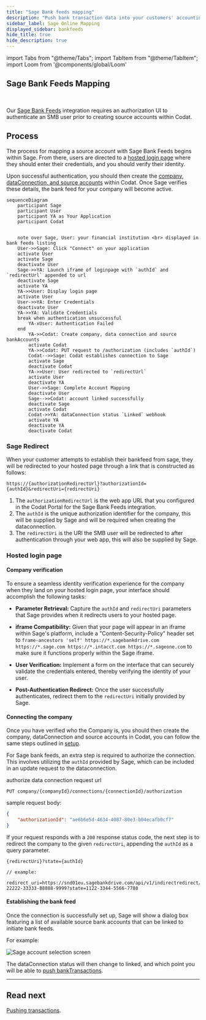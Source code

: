 ```yaml
---
title: "Sage Bank feeds mapping"
description: "Push bank transaction data into your customers' accounting platforms with an automated feed."
sidebar_label: Sage Online Mapping
displayed_sidebar: bankfeeds
hide_title: true
hide_description: true
---
```


import Tabs from "@theme/Tabs";
import TabItem from "@theme/TabItem";
import Loom from '@components/global/Loom'

## Sage Bank Feeds Mapping

<Loom source="https://www.loom.com/embed/48972835b6e74d199448b794f41b9997" />

<br/>

Our [Sage Bank Feeds](/integrations/bank-feeds/sage-bank-feeds/) integration requires an authorization UI to authenticate an SMB user prior to creating source accounts within Codat.

## Process

The process for mapping a source account with Sage Bank Feeds begins within Sage. From there, users are directed to a [hosted login page](/bank-feeds/mapping/sage-mapping#hosted-login-page) where they should enter their credentials, and you should verify their identity. 

Upon successful authentication, you should then create the [company, dataConnection, and source accounts](/bank-feeds/setup) within Codat. Once Sage verifies these details, the bank feed for your company will become active.

```mermaid
sequenceDiagram
    participant Sage
    participant User
    participant YA as Your Application
    participant Codat


    note over Sage, User: your financial institution <br> displayed in bank feeds listing
    User->>Sage: Click "Connect" on your application
    activate User
    activate Sage
    deactivate User
    Sage->>YA: Launch iframe of loginpage with `authId` and `redirectUrl` appended to url
    deactivate Sage
    activate YA
    YA->>User: Display login page
    activate User
    User->>YA: Enter Credentials
    deactivate User
    YA->>YA: Validate Credentials
    break when authentication unsuccessful
        YA-xUser: Authentication Failed
    end
        YA->>Codat: Create company, data connection and source bankAccounts
        activate Codat
        YA->>Codat: PUT request to /authorization (includes `authId`)
        Codat-->>Sage: Codat establishes connection to Sage
        activate Sage
        deactivate Codat
        YA->>User: User redirected to `redirectUrl`
        activate User
        deactivate YA
        User->>Sage: Complete Account Mapping
        deactivate User
        Sage-->>Codat: account linked successfully
        deactivate Sage
        activate Codat
        Codat->>YA: dataConnection status `Linked` webhook
        activate YA
        deactivate YA
        deactivate Codat

```

### Sage Redirect
When your customer attempts to establish their bankfeed from sage, they will be redirected to your hosted page through a link that is constructed as follows:

   ```http
   https://{authorizationRedirectUrl}?authorizationId={authId}&redirectUri={redirectUri}
   ```

   1. The `authorizationRedirectUrl` is the web app URL that you configured in the Codat Portal for the Sage Bank Feeds integration.
   2. The `authId` is the unique authorization identifier for the company, this will be supplied by Sage and will be required when creating the dataconnection.
   3. The `redirectUri` is the URI the SMB user will be redirected to after authentication through your web app, this will also be supplied by Sage.


### Hosted login page
#### Company verification
To ensure a seamless identity verification experience for the company when they land on your hosted login page, your interface should accomplish the following tasks:

- **Parameter Retrieval:** Capture the `authId` and `redirectUri` parameters that Sage provides when it redirects users to your hosted page.
  
- **iframe Compatibility:** Given that your page will appear in an iframe within Sage's platform, include a "Content-Security-Policy" header set to `frame-ancestors 'self' https://*.sagebankdrive.com https://*.sage.com https://*.intacct.com https://*.sageone.com` to make sure it functions properly within the Sage iframe.

- **User Verification:** Implement a form on the interface that can securely validate the credentials entered, thereby verifying the identity of your user.

- **Post-Authentication Redirect:** Once the user successfully authenticates, redirect them to the `redirectUri` initially provided by Sage.


#### Connecting the company 

Once you have verified who the Company is, you should then create the company, dataConnection and source accounts in Codat, you can follow the same steps outlined in [setup](/bank-feeds/setup).

For Sage bank feeds, an extra step is required to authorize the connection. This involves utilizing the `authId` provided by Sage, which can be included in an update request to the dataconnection.

<Tabs>

<TabItem value="request-url" label="Request Url">

authorize data connection request url

```http
PUT company/{companyId}/connections/{connectionId}/authorization
```
</TabItem >

<TabItem value="request-body" label="Request Body">

sample request body:

```json
{
    "authorizationId": "ae6b6e5d-4634-4087-80e3-b04ecafb0cf7"
}
```

</TabItem >

</Tabs>

If your request responds with a `200` response status code, the next step is to redirect the company to the given `redirectUri`, appending the `authId` as a query parameter.

```
{redirectUri}?state={authId}

// example:

redirect_uri=https://snd01eu.sagebankdrive.com/api/v1/indirectredirect/11111-22222-33333-88888-9999?state=1122-3344-5566-7788
```

#### Establishing the bank feed

Once the connection is successfully set up, Sage will show a dialog box featuring a list of available source bank accounts that can be linked to initiate bank feeds.

For example:

![Sage account selection screen](/img/old/f73be1e-redirect_screen.PNG "Sage dialog listing the available source bank accounts")

The dataConnection status will then change to linked, and which point you will be able to [push bankTransactions](/bank-feeds/bank-transactions).


---
## Read next

[Pushing transactions](/integrations/bank-feeds/pushing-transactions).